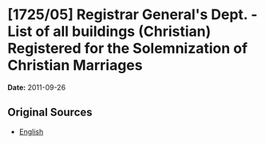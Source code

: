 # [1725/05] Registrar General's Dept. - List of all buildings (Christian) Registered for the Solemnization of Christian Marriages

**Date:** 2011-09-26

## Original Sources

- [English](https://documents.gov.lk/view/extra-gazettes/2011/9/1725-05_E.pdf)
